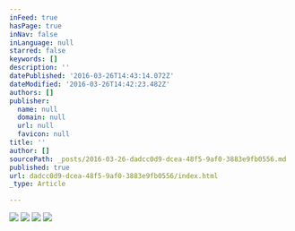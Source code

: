 ```yaml
---
inFeed: true
hasPage: true
inNav: false
inLanguage: null
starred: false
keywords: []
description: ''
datePublished: '2016-03-26T14:43:14.072Z'
dateModified: '2016-03-26T14:42:23.482Z'
authors: []
publisher:
  name: null
  domain: null
  url: null
  favicon: null
title: ''
author: []
sourcePath: _posts/2016-03-26-dadcc0d9-dcea-48f5-9af0-3883e9fb0556.md
published: true
url: dadcc0d9-dcea-48f5-9af0-3883e9fb0556/index.html
_type: Article

---
```

![](https://the-grid-user-content.s3-us-west-2.amazonaws.com/cf99562e-8648-496e-a0fb-1279a37193c5.jpg)
![](https://the-grid-user-content.s3-us-west-2.amazonaws.com/5e46876c-7ffd-472a-90bf-b3c43399eccb.jpg)
![](https://the-grid-user-content.s3-us-west-2.amazonaws.com/09126bb1-fec5-4fd2-8ca3-6a5b8ffb6ef5.jpg)
![](https://the-grid-user-content.s3-us-west-2.amazonaws.com/20c9cb59-14b1-49f8-a527-d06e7a4c156c.jpg)